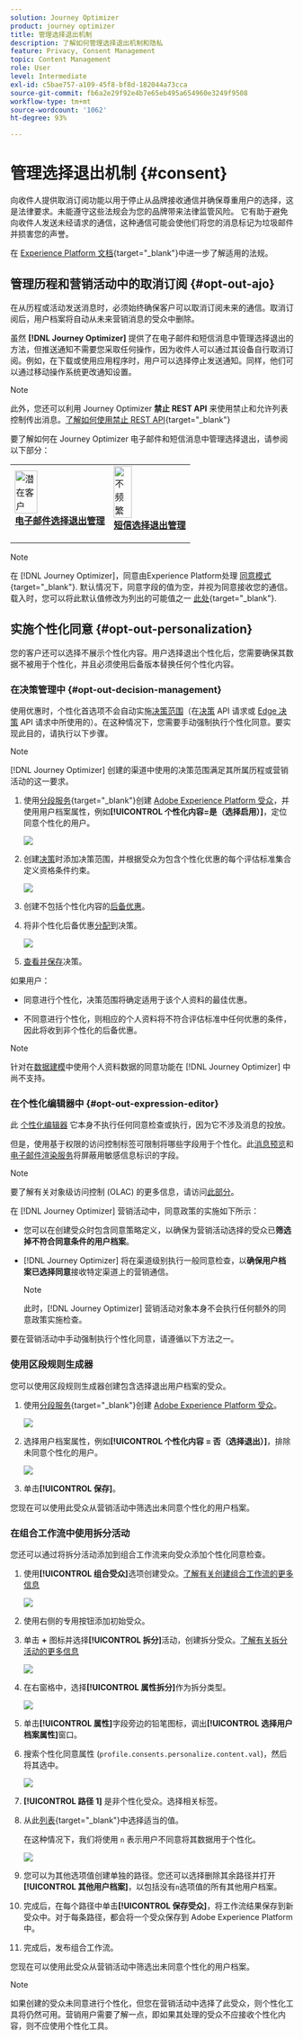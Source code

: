 ```yaml
---
solution: Journey Optimizer
product: journey optimizer
title: 管理选择退出机制
description: 了解如何管理选择退出机制和隐私
feature: Privacy, Consent Management
topic: Content Management
role: User
level: Intermediate
exl-id: c5bae757-a109-45f8-bf8d-182044a73cca
source-git-commit: fb6a2e29f92e4b7e65eb495a654960e3249f9508
workflow-type: tm+mt
source-wordcount: '1062'
ht-degree: 93%

---
```


# 管理选择退出机制 {#consent}

向收件人提供取消订阅功能以用于停止从品牌接收通信并确保尊重用户的选择，这是法律要求。未能遵守这些法规会为您的品牌带来法律监管风险。 它有助于避免向收件人发送未经请求的通信，这种通信可能会使他们将您的消息标记为垃圾邮件并损害您的声誉。

在 [Experience Platform 文档](https://experienceleague.adobe.com/docs/experience-platform/privacy/regulations/overview.html?lang=zh-Hans#regulations){target="_blank"}中进一步了解适用的法规。

## 管理历程和营销活动中的取消订阅 {#opt-out-ajo}

在从历程或活动发送消息时，必须始终确保客户可以取消订阅未来的通信。取消订阅后，用户档案将自动从未来营销消息的受众中删除。

虽然 **[!DNL Journey Optimizer]** 提供了在电子邮件和短信消息中管理选择退出的方法，但推送通知不需要您采取任何操作，因为收件人可以通过其设备自行取消订阅。例如，在下载或使用应用程序时，用户可以选择停止发送通知。同样，他们可以通过移动操作系统更改通知设置。

>[!NOTE]
>
>此外，您还可以利用 Journey Optimizer **禁止 REST API** 来使用禁止和允许列表控制传出消息。[了解如何使用禁止 REST API](https://developer.adobe.com/journey-optimizer-apis/references/suppression/){target="_blank"}

要了解如何在 Journey Optimizer 电子邮件和短信消息中管理选择退出，请参阅以下部分：

<table style="table-layout:fixed"><tr style="border: 0;">
<td>
<a href="../email/email-opt-out.md">
<img alt="潜在客户" src="../assets/do-not-localize/privacy-email-optout.jpeg" width="50%">
</a>
<div><a href="../email/email-opt-out.md"><strong>电子邮件选择退出管理</strong>
</div>
<p>
</td>
<td>
<a href="../sms/sms-opt-out.md">
<img alt="不频繁" src="../assets/do-not-localize/privacy-sms-opt-out.jpeg" width="50%">
</a>
<div>
<a href="../sms/sms-opt-out.md"><strong>短信选择退出管理</strong></a>
</div>
<p></td>
</tr></table>

>[!NOTE]
>
>在 [!DNL Journey Optimizer]，同意由Experience Platform处理 [同意模式](https://experienceleague.adobe.com/docs/experience-platform/xdm/field-groups/profile/consents.html?lang=zh-Hans){target="_blank"}. 默认情况下，同意字段的值为空，并视为同意接收您的通信。载入时，您可以将此默认值修改为列出的可能值之一 [此处](https://experienceleague.adobe.com/docs/experience-platform/xdm/data-types/consents.html?lang=zh-Hans#choice-values){target="_blank"}.

## 实施个性化同意 {#opt-out-personalization}

您的客户还可以选择不展示个性化内容。用户选择退出个性化后，您需要确保其数据不被用于个性化，并且必须使用后备版本替换任何个性化内容。

### 在决策管理中 {#opt-out-decision-management}

使用优惠时，个性化首选项不会自动实施[决策范围](../offers/offer-activities/create-offer-activities.md#add-decision-scopes)（在[决策](../offers/api-reference/offer-delivery-api/decisioning-api.md) API 请求或 [Edge 决策](../offers/api-reference/offer-delivery-api/edge-decisioning-api.md) API 请求中所使用的）。在这种情况下，您需要手动强制执行个性化同意。要实现此目的，请执行以下步骤。

>[!NOTE]
>
>[!DNL Journey Optimizer] 创建的渠道中使用的决策范围满足其所属历程或营销活动的这一要求。

1. 使用[分段服务](https://experienceleague.adobe.com/docs/experience-platform/segmentation/ui/overview.html?lang=zh-Hans){target="_blank"}创建 [Adobe Experience Platform 受众](../audience/access-audiences.md)，并使用用户档案属性，例如&#x200B;**[!UICONTROL 个性化内容=是（选择启用）]**，定位同意个性化的用户。

   ![](assets/perso-consent-od-audience.png)

1. 创建[决策](../offers/offer-activities/create-offer-activities.md)时添加决策范围，并根据受众为包含个性化优惠的每个评估标准集合定义资格条件约束。

   ![](assets/perso-consent-od-audience-decision.png)

1. 创建不包括个性化内容的[后备优惠](../offers/offer-library/creating-fallback-offers.md)。

1. 将非个性化后备优惠[分配](../offers/offer-activities/create-offer-activities.md#add-fallback)到决策。

   ![](assets/perso-consent-od-audience-fallback.png)

1. [查看并保存](../offers/offer-activities/create-offer-activities.md#review)决策。

如果用户：

* 同意进行个性化，决策范围将确定适用于该个人资料的最佳优惠。

* 不同意进行个性化，则相应的个人资料将不符合评估标准中任何优惠的条件，因此将收到非个性化的后备优惠。

>[!NOTE]
>
>针对在[数据建模](../offers/ranking/ai-models.md)中使用个人资料数据的同意功能在 [!DNL Journey Optimizer] 中尚不支持。

### 在个性化编辑器中 {#opt-out-expression-editor}

此 [个性化编辑器](../personalization/personalization-build-expressions.md) 它本身不执行任何同意检查或执行，因为它不涉及消息的投放。

但是，使用基于权限的访问控制标签可限制将哪些字段用于个性化。此[消息预览](../content-management/preview.md)和[电子邮件渲染服务](../content-management/rendering.md)将屏蔽用敏感信息标识的字段。

>[!NOTE]
>
>要了解有关对象级访问控制 (OLAC) 的更多信息，请访问[此部分](../administration/object-based-access.md)。

在 [!DNL Journey Optimizer] 营销活动中，同意政策的实施如下所示：

* 您可以在创建受众时包含同意策略定义，以确保为营销活动选择的受众已&#x200B;**筛选掉不符合同意条件的用户档案**。

* [!DNL Journey Optimizer] 将在渠道级别执行一般同意检查，以&#x200B;**确保用户档案已选择同意**&#x200B;接收特定渠道上的营销通信。

  >[!NOTE]
  >
  >此时，[!DNL Journey Optimizer] 营销活动对象本身不会执行任何额外的同意政策实施检查。

要在营销活动中手动强制执行个性化同意，请遵循以下方法之一。

### 使用区段规则生成器

您可以使用区段规则生成器创建包含选择退出用户档案的受众。

1. 使用[分段服务](https://experienceleague.adobe.com/docs/experience-platform/segmentation/ui/overview.html?lang=zh-Hans){target="_blank"}创建 [Adobe Experience Platform 受众](../audience/access-audiences.md)。

   ![](assets/perso-consent-audience-build-rule.png)

1. 选择用户档案属性，例如&#x200B;**[!UICONTROL 个性化内容 = 否（选择退出）]**，排除未同意个性化的用户。

   ![](assets/perso-consent-audience-no.png)

1. 单击&#x200B;**[!UICONTROL 保存]**。

您现在可以使用此受众从营销活动中筛选出未同意个性化的用户档案。

### 在组合工作流中使用拆分活动

您还可以通过将拆分活动添加到组合工作流来向受众添加个性化同意检查。

1. 使用&#x200B;**[!UICONTROL 组合受众]**&#x200B;选项创建受众。[了解有关创建组合工作流的更多信息](../audience/create-compositions.md)

   ![](assets/perso-consent-audience-compose.png)

1. 使用右侧的专用按钮添加初始受众。

1. 单击 **+** 图标并选择&#x200B;**[!UICONTROL 拆分]**&#x200B;活动，创建拆分受众。[了解有关拆分活动的更多信息](../audience/composition-canvas.md#split)

   ![](assets/perso-consent-audience-split.png)

1. 在右窗格中，选择&#x200B;**[!UICONTROL 属性拆分]**&#x200B;作为拆分类型。

   ![](assets/perso-consent-audience-attribute-split.png)

1. 单击&#x200B;**[!UICONTROL 属性]**&#x200B;字段旁边的铅笔图标，调出&#x200B;**[!UICONTROL 选择用户档案属性]**&#x200B;窗口。

1. 搜索个性化同意属性 (`profile.consents.personalize.content.val`)，然后将其选中。

   ![](assets/perso-consent-audience-consent-attribute.png)

1. **[!UICONTROL 路径 1]** 是非个性化受众。选择相关标签。

1. 从此[列表](https://experienceleague.adobe.com/docs/experience-platform/xdm/data-types/consents.html?lang=zh-Hans#choice-values){target="_blank"}中选择适当的值。

   在这种情况下，我们将使用 `n` 表示用户不同意将其数据用于个性化。

   ![](assets/perso-consent-audience-path-1-n.png)

1. 您可以为其他选项值创建单独的路径。您还可以选择删除其余路径并打开&#x200B;**[!UICONTROL 其他用户档案]**，以包括没有`n`选项值的所有其他用户档案。

1. 完成后，在每个路径中单击&#x200B;**[!UICONTROL 保存受众]**，将工作流结果保存到新受众中。对于每条路径，都会将一个受众保存到 Adobe Experience Platform 中。

1. 完成后，发布组合工作流。

您现在可以使用此受众从营销活动中筛选出未同意个性化的用户档案。

>[!NOTE]
>
>如果创建的受众未同意进行个性化，但您在营销活动中选择了此受众，则个性化工具将仍然可用。营销用户需要了解一点，即如果其处理的受众不应接收个性化内容，则不应使用个性化工具。
